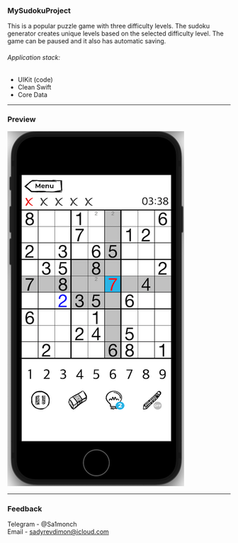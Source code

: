 ###  __MySudokuProject__
This is a popular puzzle game with three difficulty levels. The sudoku generator creates unique levels based on the selected difficulty level. The game can be paused and it also has automatic saving.
###### Application stack:
* UIKit (code)
* Clean Swift
* Core Data
***
###  __Preview__
![<img src="Preview_1.png" width="397" height="800">](Preview_1.png)
***
###  __Feedback__
Telegram - @Sa1monch  
Email - sadyrevdimon@icloud.com
